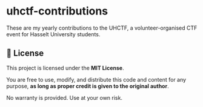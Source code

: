 # uhctf-contributions
These are my yearly contributions to the UHCTF, a volunteer-organised CTF event for Hasselt University students.

## 📄 License

This project is licensed under the **MIT License**.

You are free to use, modify, and distribute this code and content for any purpose, **as long as proper credit is given to the original author**.

No warranty is provided. Use at your own risk.